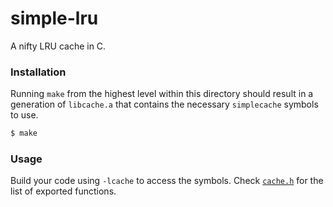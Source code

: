 # simple-lru
A nifty LRU cache in C.

### Installation

Running `make` from the highest level within this directory should
result in a generation of `libcache.a` that contains the necessary
`simplecache` symbols to use.

```bash
$ make
```

### Usage

Build your code using `-lcache` to access the symbols. Check
[`cache.h`](cache.h) for the list of exported functions.
